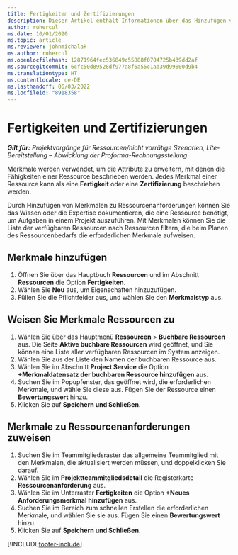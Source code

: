 ```yaml
---
title: Fertigkeiten und Zertifizierungen
description: Dieser Artikel enthält Informationen über das Hinzufügen von Fertigkeiten und Zertifikaten zu Ressourcen.
author: ruhercul
ms.date: 10/01/2020
ms.topic: article
ms.reviewer: johnmichalak
ms.author: ruhercul
ms.openlocfilehash: 12871964fec536849c55888f0704725b439dd2af
ms.sourcegitcommit: 6cfc50d89528df977a8f6a55c1ad39d99800d9b4
ms.translationtype: HT
ms.contentlocale: de-DE
ms.lasthandoff: 06/03/2022
ms.locfileid: "8918358"
---
```

# <a name="skills-and-certifications"></a>Fertigkeiten und Zertifizierungen
_**Gilt für:** Projektvorgänge für Ressourcen/nicht vorrätige Szenarien, Lite-Bereitstellung – Abwicklung der Proforma-Rechnungsstellung_

Merkmale werden verwendet, um die Attribute zu erweitern, mit denen die Fähigkeiten einer Ressource beschrieben werden. Jedes Merkmal einer Ressource kann als eine **Fertigkeit** oder eine **Zertifizierung** beschrieben werden.

Durch Hinzufügen von Merkmalen zu Ressourcenanforderungen können Sie das Wissen oder die Expertise dokumentieren, die eine Ressource benötigt, um Aufgaben in einem Projekt auszuführen. Mit Merkmalen können Sie die Liste der verfügbaren Ressourcen nach Ressourcen filtern, die beim Planen des Ressourcenbedarfs die erforderlichen Merkmale aufweisen.

## <a name="add-characteristics"></a>Merkmale hinzufügen

1. Öffnen Sie über das Hauptbuch **Ressourcen** und im Abschnitt **Ressourcen** die Option **Fertigkeiten**.
2. Wählen Sie **Neu** aus, um Eigenschaften hinzuzufügen.
3. Füllen Sie die Pflichtfelder aus, und wählen Sie den **Merkmalstyp** aus.

## <a name="assign-characteristics-to-resources"></a>Weisen Sie Merkmale Ressourcen zu

1. Wählen Sie über das Hauptmenü **Ressourcen** > **Buchbare Ressourcen** aus. Die Seite **Aktive buchbare Ressourcen** wird geöffnet, und Sie können eine Liste aller verfügbaren Ressourcen im System anzeigen.
2. Wählen Sie aus der Liste den Namen der buchbaren Ressource aus.
3. Wählen Sie im Abschnitt **Project Service** die Option **+Merkmaldatensatz der buchbaren Ressource hinzufügen** aus.
4. Suchen Sie im Popupfenster, das geöffnet wird, die erforderlichen Merkmale, und wähle Sie diese aus. Fügen Sie der Ressource einen **Bewertungswert** hinzu.
5. Klicken Sie auf **Speichern und Schließen**.

## <a name="assign-characteristics-to-resource-requirements"></a>Merkmale zu Ressourcenanforderungen zuweisen

1. Suchen Sie im Teammitgliedsraster das allgemeine Teammitglied mit den Merkmalen, die aktualisiert werden müssen, und doppelklicken Sie darauf.
2. Wählen Sie im **Projektteammitgliedsdetail** die Registerkarte **Ressourcenanforderung** aus.
3. Wählen Sie im Unterraster **Fertigkeiten** die Option **+Neues Anforderungsmerkmal hinzufügen** aus.
4. Suchen Sie im Bereich zum schnellen Erstellen die erforderlichen Merkmale, und wählen Sie sie aus. Fügen Sie einen **Bewertungswert** hinzu.
5. Klicken Sie auf **Speichern und Schließen**.

[!INCLUDE[footer-include](../includes/footer-banner.md)]
